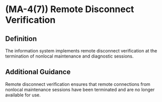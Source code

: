
# (MA-4(7)) Remote Disconnect Verification

## Definition

The information system implements remote disconnect verification at the termination of nonlocal maintenance and diagnostic sessions.

## Additional Guidance

Remote disconnect verification ensures that remote connections from nonlocal maintenance sessions have been terminated and are no longer available for use.
